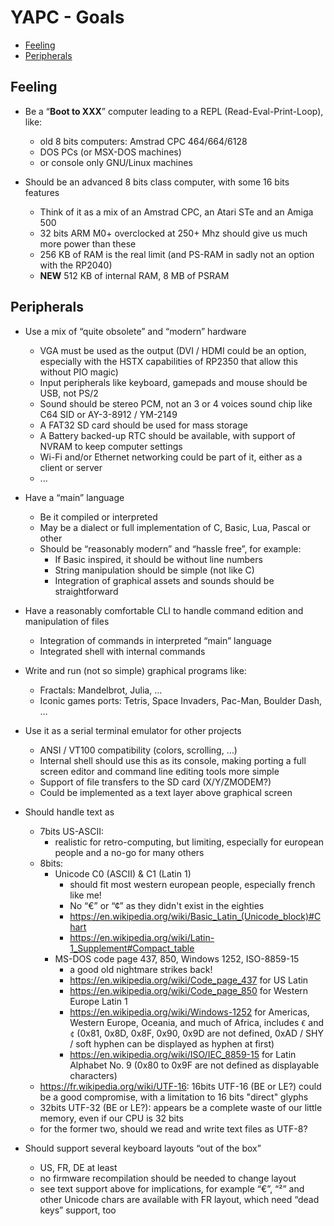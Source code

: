 <!-- SPDX-Copyright-Text: © 2023 CHiPs44 <chips44@gmail.com> -->
<!-- SPDX-License-Identifier: CC-BY-SA-4.0 -->

# YAPC - Goals<!-- omit in toc -->

- [Feeling](#feeling)
- [Peripherals](#peripherals)

## Feeling

- Be a “__Boot to XXX__” computer leading to a REPL (Read-Eval-Print-Loop), like:
  - old 8 bits computers: Amstrad CPC 464/664/6128
  - DOS PCs (or MSX-DOS machines)
  - or console only GNU/Linux machines

- Should be an advanced 8 bits class computer, with some 16 bits features
  - Think of it as a mix of an Amstrad CPC, an Atari STe and an Amiga 500
  - 32 bits ARM M0+ overclocked at 250+ Mhz should give us much more power than these
  - 256 KB of RAM is the real limit (and PS-RAM in sadly not an option with the RP2040)
  - __NEW__ 512 KB of internal RAM, 8 MB of PSRAM

## Peripherals

- Use a mix of “quite obsolete” and “modern” hardware
  - VGA must be used as the output (DVI / HDMI could be an option, especially with the HSTX capabilities of RP2350 that allow this without PIO magic)
  - Input peripherals like keyboard, gamepads and mouse should be USB, not PS/2
  - Sound should be stereo PCM, not an 3 or 4 voices sound chip like C64 SID or AY-3-8912 / YM-2149
  - A FAT32 SD card should be used for mass storage
  - A Battery backed-up RTC should be available, with support of NVRAM to keep computer settings
  - Wi-Fi and/or Ethernet networking could be part of it, either as a client or server
  - ...

- Have a “main” language
  - Be it compiled or interpreted
  - May be a dialect or full implementation of C, Basic, Lua, Pascal or other
  - Should be “reasonably modern” and “hassle free”, for example:
    - If Basic inspired, it should be without line numbers
    - String manipulation should be simple (not like C)
    - Integration of graphical assets and sounds should be straightforward

- Have a reasonably comfortable CLI to handle command edition and manipulation of files
  - Integration of commands in interpreted “main” language
  - Integrated shell with internal commands

- Write and run (not so simple) graphical programs like:
  - Fractals: Mandelbrot, Julia, …
  - Iconic games ports: Tetris, Space Invaders, Pac-Man, Boulder Dash, …

- Use it as a serial terminal emulator for other projects
  - ANSI / VT100 compatibility (colors, scrolling, …)
  - Internal shell should use this as its console, making porting a full screen editor and command line editing tools more simple
  - Support of file transfers to the SD card (X/Y/ZMODEM?)
  - Could be implemented as a text layer above graphical screen

- Should handle text as
  - 7bits US-ASCII:
    - realistic for retro-computing, but limiting, especially for european people and a no-go for many others
  - 8bits:
    - Unicode C0 (ASCII) & C1 (Latin 1)
      - should fit most western european people, especially french like me!
      - No “€” or “¢” as they didn't exist in the eighties
      - <https://en.wikipedia.org/wiki/Basic_Latin_(Unicode_block)#Chart>
      - <https://en.wikipedia.org/wiki/Latin-1_Supplement#Compact_table>
    - MS-DOS code page 437, 850, Windows 1252, ISO-8859-15
      - a good old nightmare strikes back!
      - <https://en.wikipedia.org/wiki/Code_page_437> for US Latin
      - <https://en.wikipedia.org/wiki/Code_page_850> for Western Europe Latin 1
      - <https://en.wikipedia.org/wiki/Windows-1252> for Americas, Western Europe, Oceania, and much of Africa, includes `€` and `¢` (0x81, 0x8D, 0x8F, 0x90, 0x9D are not defined, 0xAD / SHY / soft hyphen can be displayed as hyphen at first)
      - <https://en.wikipedia.org/wiki/ISO/IEC_8859-15> for Latin Alphabet No. 9 (0x80 to 0x9F are not defined as displayable characters)
  - <https://fr.wikipedia.org/wiki/UTF-16>: 16bits UTF-16 (BE or LE?) could be a good compromise, with a limitation to 16 bits "direct" glyphs
  - 32bits UTF-32 (BE or LE?): appears be a complete waste of our little memory, even if our CPU is 32 bits
  - for the former two, should we read and write text files as UTF-8?

- Should support several keyboard layouts “out of the box”
  - US, FR, DE at least
  - no firmware recompilation should be needed to change layout
  - see text support above for implications, for example “€”, “²” and other Unicode chars are available with FR layout, which need “dead keys” support, too
